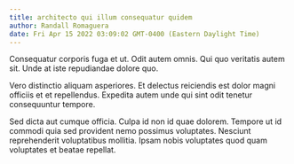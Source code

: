 ```yaml
---
title: architecto qui illum consequatur quidem
author: Randall Romaguera
date: Fri Apr 15 2022 03:09:02 GMT-0400 (Eastern Daylight Time)
---
```

Consequatur corporis fuga et ut. Odit autem omnis. Qui quo veritatis autem sit. Unde at iste repudiandae dolore quo.

 Vero distinctio aliquam asperiores. Et delectus reiciendis est dolor magni officiis et et repellendus. Expedita autem unde qui sint odit tenetur consequuntur tempore.

 Sed dicta aut cumque officia. Culpa id non id quae dolorem. Tempore ut id commodi quia sed provident nemo possimus voluptates. Nesciunt reprehenderit voluptatibus mollitia. Ipsam nobis voluptates quod quam voluptates et beatae repellat.